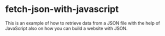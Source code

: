 # fetch-json-with-javascript
This is an example of how to retrieve data from a JSON file with the help of JavaScript also on how you can build a website with JSON.

